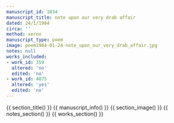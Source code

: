 ```yaml
---
manuscript_id: 1034
manuscript_title: note upon our very drab affair
dated: 24/1/1984
circa: ''
method: xerox
manuscript_type: poem
image: poem1984-01-24-note_upon_our_very_drab_affair.jpg
notes: null
works_included:
- work_id: 359
  altered: 'no'
  edited: 'no'
- work_id: 4075
  altered: 'yes'
  edited: 'no'
---
```


{{ section_title() }}
{{ manuscript_info() }}
{{ section_image() }}
{{ notes_section() }}
{{ works_section() }}
